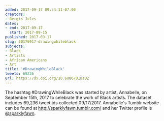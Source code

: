 ```yaml
---
added: 2017-09-17 09:34:11-07:00
creators:
- Bergis Jules
dates:
- end: 2017-09-17
  start: 2017-09-15
published: 2017-09-17
slug: 20170917-drawingwhileblack
subjects:
- Black
- Artists
- African Americans
- Art
title: '#DrawingWhileBlack'
tweets: 69236
url: https://dx.doi.org/10.6086/D1DT02
---
```


The hashtag \#DrawingWhileBlack was started by artist, Annabelle, on September 15th, 2017 to celebrate the work of Black artists. The dataset includes 69,236 tweet ids collected 09/17/2017. Annabelle's Tumblr website can be found at <a href="http://sparklyfawn.tumblr.com/">http://sparklyfawn.tumblr.com/</a> and her Twitter profile is <a href="https://twitter.com/sparklyfawn">@sparklyfawn</a>.
